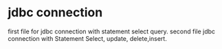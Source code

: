 # jdbc connection 
first file for jdbc connection with statement select query.
second file jdbc connection with Statement Select, update, delete,insert. 

